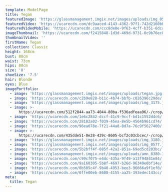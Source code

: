 ```yaml
---
template: ModelPage
title: Tegan
featuredImage: 'https://glassmanagement.imgix.net/images/uploads/img_0580.jpg'
featuredVideo: 'https://ucarecdn.com/dc9aaced-4143-4362-97f1-742d2160bb01/'
featuredVideoMobile: 'https://ucarecdn.com/ccc8de8e-9f63-4cff-b351-6dca75e994cc/'
imageThumbnail: 'https://ucarecdn.com/f2415848-1d3d-469d-9731-0c9b76ec813e/'
thumbnailVideo: ''
firstName: Tegan
collection: Classic
height: 168cm
bust: 88cm
waist: 73cm
hips: 88cm
size: '8'
shoeSize: '7.5'
hair: Blonde
eyes: Blue
imagePortfolio:
  - image: 'https://glassmanagement.imgix.net/images/uploads/tegan.jpg'
  - image: 'https://ucarecdn.com/c2b9e828-b11c-4b74-bbfb-c026396c29de/'
  - image: 'https://glassmanagement.imgix.net/images/uploads/img_3175.jpg'
  - image: >-
      https://ucarecdn.com/512f2844-aa73-4044-80ba-f536adfeaa96/-/crop/2132x3107/2096,0/-/preview/
  - image: 'https://ucarecdn.com/1e6c2842-dccf-41c9-9ccf-bd1c1552d4c6/'
  - image: 'https://ucarecdn.com/28182a02-f039-45ea-8e5b-4564b961cd74/'
  - image: 'https://ucarecdn.com/96ea078e-7f21-44a8-8d7a-76c9f5627400/'
  - image: >-
      https://ucarecdn.com/435dde51-0e28-429c-8605-bcf2c03cbcec/-/crop/1286x1632/919,0/-/preview/
  - image: 'https://glassmanagement.imgix.net/images/uploads/img_3180.jpg'
  - image: 'https://glassmanagement.imgix.net/images/uploads/img_0577.jpg'
  - image: 'https://ucarecdn.com/5b2bff4f-085f-42a2-851a-69ed5cd203bc/'
  - image: 'https://glassmanagement.imgix.net/images/uploads/amn_8380-1-_preview.jpg'
  - image: 'https://ucarecdn.com/c99cf075-e4dc-435a-9f49-a13f94841e84/'
  - image: 'https://ucarecdn.com/9a160305-5b8f-4697-b26d-96349e0bf14e/'
  - image: 'https://ucarecdn.com/0b505c4f-9b40-4953-bee3-96666a9f1ef0/'
  - image: 'https://ucarecdn.com/0ffe00eb-8608-4155-aa25-393edec143cc/'
meta:
  title: Tegan
---
```


